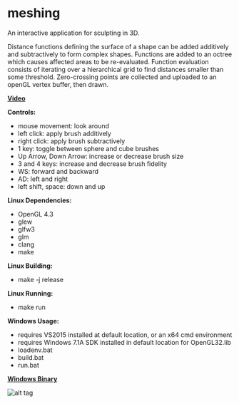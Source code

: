 # meshing
An interactive application for sculpting in 3D. 

Distance functions defining the surface of a shape can be added additively and subtractively to form complex shapes.
Functions are added to an octree which causes affected areas to be re-evaluated.
Function evaluation consists of iterating over a hierarchical grid to find distances smaller than some threshold.
Zero-crossing points are collected and uploaded to an openGL vertex buffer, then drawn.

__[Video](https://youtu.be/6Rybvj4Wzpk)__

__Controls:__
* mouse movement: look around
* left click: apply brush additively
* right click: apply brush subtractively
* 1 key: toggle between sphere and cube brushes
* Up Arrow, Down Arrow: increase or decrease brush size
* 3 and 4 keys: increase and decrease brush fidelity
* WS: forward and backward
* AD: left and right
* left shift, space: down and up

__Linux Dependencies:__
* OpenGL 4.3
* glew
* glfw3
* glm
* clang
* make
  
__Linux Building:__
* make -j release

__Linux Running:__
* make run

__Windows Usage:__
* requires VS2015 installed at default location, or an x64 cmd environment
* requires Windows 7.1A SDK installed in default location for OpenGL32.lib
* loadenv.bat
* build.bat
* run.bat

__[Windows Binary](https://drive.google.com/open?id=0B3fK-D-3t1mGaWJsZ0xMb0JCUFk)__

![alt tag](http://i.imgur.com/fyDl3kW.png)
